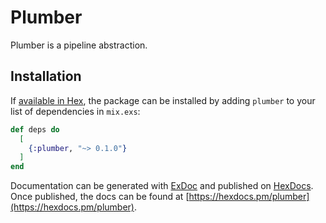 # Plumber

Plumber is a pipeline abstraction.

## Installation

If [available in Hex](https://hex.pm/docs/publish), the package can be installed
by adding `plumber` to your list of dependencies in `mix.exs`:

```elixir
def deps do
  [
    {:plumber, "~> 0.1.0"}
  ]
end
```

Documentation can be generated with [ExDoc](https://github.com/elixir-lang/ex_doc)
and published on [HexDocs](https://hexdocs.pm). Once published, the docs can
be found at [https://hexdocs.pm/plumber](https://hexdocs.pm/plumber).

